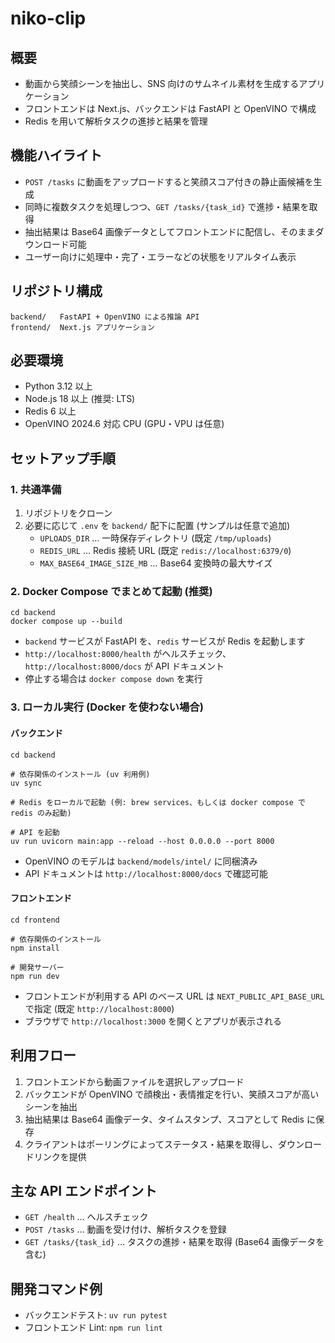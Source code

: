 # niko-clip

## 概要
- 動画から笑顔シーンを抽出し、SNS 向けのサムネイル素材を生成するアプリケーション
- フロントエンドは Next.js、バックエンドは FastAPI と OpenVINO で構成
- Redis を用いて解析タスクの進捗と結果を管理

## 機能ハイライト
- `POST /tasks` に動画をアップロードすると笑顔スコア付きの静止画候補を生成
- 同時に複数タスクを処理しつつ、`GET /tasks/{task_id}` で進捗・結果を取得
- 抽出結果は Base64 画像データとしてフロントエンドに配信し、そのままダウンロード可能
- ユーザー向けに処理中・完了・エラーなどの状態をリアルタイム表示

## リポジトリ構成
```
backend/   FastAPI + OpenVINO による推論 API
frontend/  Next.js アプリケーション
```

## 必要環境
- Python 3.12 以上
- Node.js 18 以上 (推奨: LTS)
- Redis 6 以上
- OpenVINO 2024.6 対応 CPU (GPU・VPU は任意)

## セットアップ手順

### 1. 共通準備
1. リポジトリをクローン
2. 必要に応じて `.env` を `backend/` 配下に配置 (サンプルは任意で追加)
   - `UPLOADS_DIR` … 一時保存ディレクトリ (既定 `/tmp/uploads`)
   - `REDIS_URL` … Redis 接続 URL (既定 `redis://localhost:6379/0`)
   - `MAX_BASE64_IMAGE_SIZE_MB` … Base64 変換時の最大サイズ

### 2. Docker Compose でまとめて起動 (推奨)
```
cd backend
docker compose up --build
```

- `backend` サービスが FastAPI を、`redis` サービスが Redis を起動します
- `http://localhost:8000/health` がヘルスチェック、`http://localhost:8000/docs` が API ドキュメント
- 停止する場合は `docker compose down` を実行

### 3. ローカル実行 (Docker を使わない場合)
#### バックエンド
```
cd backend

# 依存関係のインストール (uv 利用例)
uv sync

# Redis をローカルで起動 (例: brew services、もしくは docker compose で redis のみ起動)

# API を起動
uv run uvicorn main:app --reload --host 0.0.0.0 --port 8000
```

- OpenVINO のモデルは `backend/models/intel/` に同梱済み
- API ドキュメントは `http://localhost:8000/docs` で確認可能

#### フロントエンド
```
cd frontend

# 依存関係のインストール
npm install

# 開発サーバー
npm run dev
```

- フロントエンドが利用する API のベース URL は `NEXT_PUBLIC_API_BASE_URL` で指定 (既定 `http://localhost:8000`)
- ブラウザで `http://localhost:3000` を開くとアプリが表示される

## 利用フロー
1. フロントエンドから動画ファイルを選択しアップロード
2. バックエンドが OpenVINO で顔検出・表情推定を行い、笑顔スコアが高いシーンを抽出
3. 抽出結果は Base64 画像データ、タイムスタンプ、スコアとして Redis に保存
4. クライアントはポーリングによってステータス・結果を取得し、ダウンロードリンクを提供

## 主な API エンドポイント
- `GET /health` … ヘルスチェック
- `POST /tasks` … 動画を受け付け、解析タスクを登録
- `GET /tasks/{task_id}` … タスクの進捗・結果を取得 (Base64 画像データを含む)

## 開発コマンド例
- バックエンドテスト: `uv run pytest`
- フロントエンド Lint: `npm run lint`